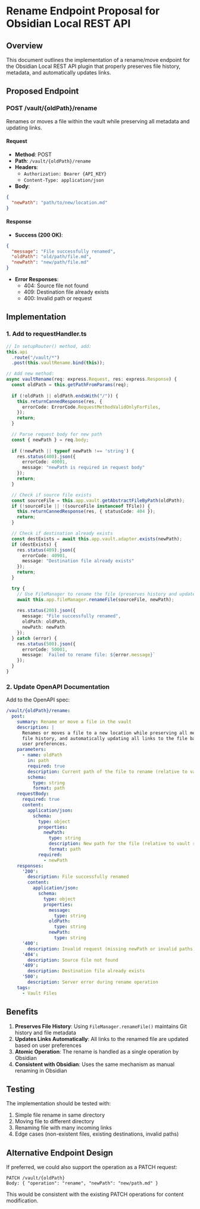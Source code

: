 # Rename Endpoint Proposal for Obsidian Local REST API

## Overview
This document outlines the implementation of a rename/move endpoint for the Obsidian Local REST API plugin that properly preserves file history, metadata, and automatically updates links.

## Proposed Endpoint

### POST /vault/{oldPath}/rename
Renames or moves a file within the vault while preserving all metadata and updating links.

#### Request
- **Method**: POST
- **Path**: `/vault/{oldPath}/rename`
- **Headers**:
  - `Authorization: Bearer {API_KEY}`
  - `Content-Type: application/json`
- **Body**:
```json
{
  "newPath": "path/to/new/location.md"
}
```

#### Response
- **Success (200 OK)**:
```json
{
  "message": "File successfully renamed",
  "oldPath": "old/path/file.md",
  "newPath": "new/path/file.md"
}
```

- **Error Responses**:
  - 404: Source file not found
  - 409: Destination file already exists
  - 400: Invalid path or request

## Implementation

### 1. Add to requestHandler.ts

```typescript
// In setupRouter() method, add:
this.api
  .route("/vault/*")
  .post(this.vaultRename.bind(this));

// Add new method:
async vaultRename(req: express.Request, res: express.Response) {
  const oldPath = this.getPathFromParams(req);
  
  if (!oldPath || oldPath.endsWith("/")) {
    this.returnCannedResponse(res, {
      errorCode: ErrorCode.RequestMethodValidOnlyForFiles,
    });
    return;
  }

  // Parse request body for new path
  const { newPath } = req.body;
  
  if (!newPath || typeof newPath !== 'string') {
    res.status(400).json({
      errorCode: 40001,
      message: "newPath is required in request body"
    });
    return;
  }

  // Check if source file exists
  const sourceFile = this.app.vault.getAbstractFileByPath(oldPath);
  if (!sourceFile || !(sourceFile instanceof TFile)) {
    this.returnCannedResponse(res, { statusCode: 404 });
    return;
  }

  // Check if destination already exists
  const destExists = await this.app.vault.adapter.exists(newPath);
  if (destExists) {
    res.status(409).json({
      errorCode: 40901,
      message: "Destination file already exists"
    });
    return;
  }

  try {
    // Use FileManager to rename the file (preserves history and updates links)
    await this.app.fileManager.renameFile(sourceFile, newPath);
    
    res.status(200).json({
      message: "File successfully renamed",
      oldPath: oldPath,
      newPath: newPath
    });
  } catch (error) {
    res.status(500).json({
      errorCode: 50001,
      message: `Failed to rename file: ${error.message}`
    });
  }
}
```

### 2. Update OpenAPI Documentation

Add to the OpenAPI spec:

```yaml
/vault/{oldPath}/rename:
  post:
    summary: Rename or move a file in the vault
    description: |
      Renames or moves a file to a new location while preserving all metadata,
      file history, and automatically updating all links to the file based on
      user preferences.
    parameters:
      - name: oldPath
        in: path
        required: true
        description: Current path of the file to rename (relative to vault root)
        schema:
          type: string
          format: path
    requestBody:
      required: true
      content:
        application/json:
          schema:
            type: object
            properties:
              newPath:
                type: string
                description: New path for the file (relative to vault root)
                format: path
            required:
              - newPath
    responses:
      '200':
        description: File successfully renamed
        content:
          application/json:
            schema:
              type: object
              properties:
                message:
                  type: string
                oldPath:
                  type: string
                newPath:
                  type: string
      '400':
        description: Invalid request (missing newPath or invalid paths)
      '404':
        description: Source file not found
      '409':
        description: Destination file already exists
      '500':
        description: Server error during rename operation
    tags:
      - Vault Files
```

## Benefits

1. **Preserves File History**: Using `FileManager.renameFile()` maintains Git history and file metadata
2. **Updates Links Automatically**: All links to the renamed file are updated based on user preferences
3. **Atomic Operation**: The rename is handled as a single operation by Obsidian
4. **Consistent with Obsidian**: Uses the same mechanism as manual renaming in Obsidian

## Testing

The implementation should be tested with:
1. Simple file rename in same directory
2. Moving file to different directory
3. Renaming file with many incoming links
4. Edge cases (non-existent files, existing destinations, invalid paths)

## Alternative Endpoint Design

If preferred, we could also support the operation as a PATCH request:

```
PATCH /vault/{oldPath}
Body: { "operation": "rename", "newPath": "new/path.md" }
```

This would be consistent with the existing PATCH operations for content modification.